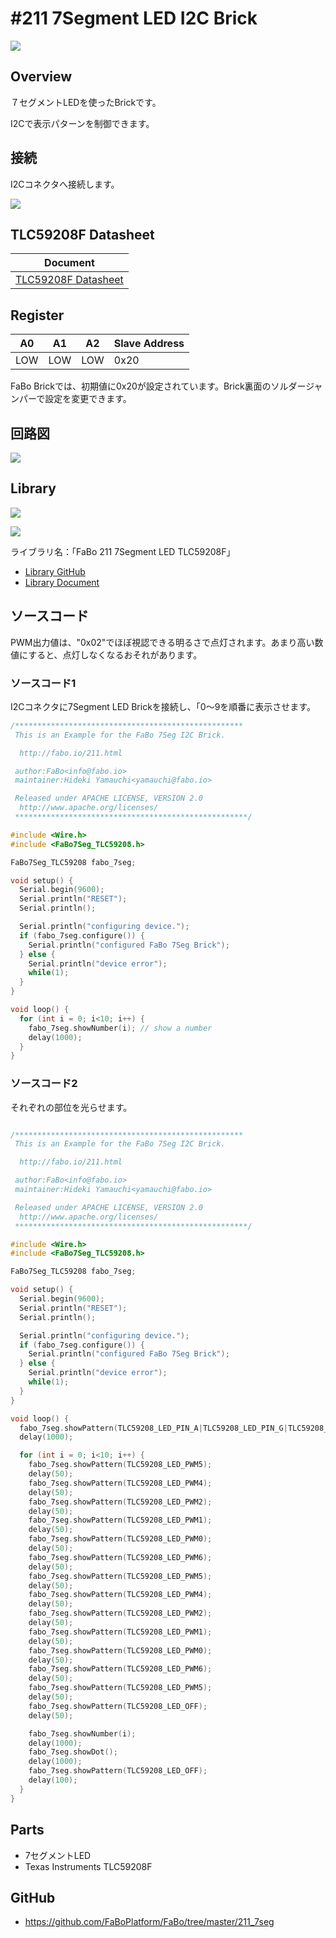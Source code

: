 # #211 7Segment LED I2C Brick

![](../img/200_i2c/product/211.jpg)
<!--COLORME-->

## Overview
７セグメントLEDを使ったBrickです。

I2Cで表示パターンを制御できます。

## 接続
I2Cコネクタへ接続します。

![](../img/200_i2c/connect/211_new_with_arduino.jpg)

## TLC59208F Datasheet
| Document |
| -- |
| [TLC59208F Datasheet](http://www.ti.com/jp/lit/gpn/tlc59208f) |

## Register
| A0 | A1 | A2 | Slave Address |
| -- | -- | -- | -- |
| LOW | LOW | LOW | 0x20 |

FaBo Brickでは、初期値に0x20が設定されています。Brick裏面のソルダージャンパーで設定を変更できます。

## 回路図
![](../img/200_i2c/schematic/211_7seg.png)

## Library


![](../img/common/install_lib.png)

![](../img/200_i2c/docs/211_7segment_docs_002.png)

  ライブラリ名：「FaBo 211 7Segment LED TLC59208F」

- [Library GitHub](https://github.com/FaBoPlatform/FaBo7Seg-TLC59208-Library)
- [Library Document](http://fabo.io/doxygen/FaBo7Seg-TLC59208-Library/)

## ソースコード
PWM出力値は、"0x02"でほぼ視認できる明るさで点灯されます。あまり高い数値にすると、点灯しなくなるおそれがあります。

### ソースコード1
I2Cコネクタに7Segment LED Brickを接続し、「0〜9を順番に表示させます。
```c
/*************************************************** 
 This is an Example for the FaBo 7Seg I2C Brick.

  http://fabo.io/211.html

 author:FaBo<info@fabo.io>
 maintainer:Hideki Yamauchi<yamauchi@fabo.io>

 Released under APACHE LICENSE, VERSION 2.0
  http://www.apache.org/licenses/
 ****************************************************/

#include <Wire.h>
#include <FaBo7Seg_TLC59208.h>

FaBo7Seg_TLC59208 fabo_7seg;

void setup() {
  Serial.begin(9600);
  Serial.println("RESET");
  Serial.println();

  Serial.println("configuring device.");
  if (fabo_7seg.configure()) {
    Serial.println("configured FaBo 7Seg Brick");
  } else {
    Serial.println("device error");
    while(1);
  }
}

void loop() {
  for (int i = 0; i<10; i++) {
    fabo_7seg.showNumber(i); // show a number
    delay(1000);
  }
}
```

### ソースコード2

それぞれの部位を光らせます。

```c

/*************************************************** 
 This is an Example for the FaBo 7Seg I2C Brick.

  http://fabo.io/211.html

 author:FaBo<info@fabo.io>
 maintainer:Hideki Yamauchi<yamauchi@fabo.io>

 Released under APACHE LICENSE, VERSION 2.0
  http://www.apache.org/licenses/
 ****************************************************/

#include <Wire.h>
#include <FaBo7Seg_TLC59208.h>

FaBo7Seg_TLC59208 fabo_7seg;

void setup() {
  Serial.begin(9600);
  Serial.println("RESET");
  Serial.println();

  Serial.println("configuring device.");
  if (fabo_7seg.configure()) {
    Serial.println("configured FaBo 7Seg Brick");
  } else {
    Serial.println("device error");
    while(1);
  }
}

void loop() {
  fabo_7seg.showPattern(TLC59208_LED_PIN_A|TLC59208_LED_PIN_G|TLC59208_LED_PIN_D);
  delay(1000);

  for (int i = 0; i<10; i++) {
    fabo_7seg.showPattern(TLC59208_LED_PWM5);
    delay(50);
    fabo_7seg.showPattern(TLC59208_LED_PWM4);
    delay(50);
    fabo_7seg.showPattern(TLC59208_LED_PWM2);
    delay(50);
    fabo_7seg.showPattern(TLC59208_LED_PWM1);
    delay(50);
    fabo_7seg.showPattern(TLC59208_LED_PWM0);
    delay(50);
    fabo_7seg.showPattern(TLC59208_LED_PWM6);
    delay(50);
    fabo_7seg.showPattern(TLC59208_LED_PWM5);
    delay(50);
    fabo_7seg.showPattern(TLC59208_LED_PWM4);
    delay(50);
    fabo_7seg.showPattern(TLC59208_LED_PWM2);
    delay(50);
    fabo_7seg.showPattern(TLC59208_LED_PWM1);
    delay(50);
    fabo_7seg.showPattern(TLC59208_LED_PWM0);
    delay(50);
    fabo_7seg.showPattern(TLC59208_LED_PWM6);
    delay(50);
    fabo_7seg.showPattern(TLC59208_LED_PWM5);
    delay(50);
    fabo_7seg.showPattern(TLC59208_LED_OFF);
    delay(50);

    fabo_7seg.showNumber(i);
    delay(1000);
    fabo_7seg.showDot();
    delay(1000);
    fabo_7seg.showPattern(TLC59208_LED_OFF);
    delay(100);
  }
}
```

## Parts
- 7セグメントLED
- Texas Instruments TLC59208F

## GitHub
- https://github.com/FaBoPlatform/FaBo/tree/master/211_7seg
